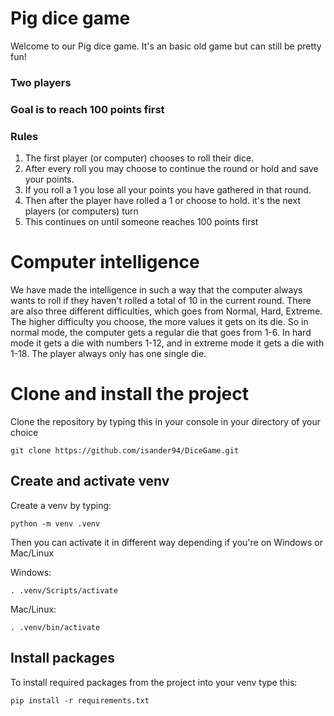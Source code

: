# Pig dice game
Welcome to our Pig dice game. It's an basic old game but can still be pretty fun!
### Two players

### Goal is to reach 100 points first

### Rules
1. The first player (or computer) chooses to roll their dice.
2. After every roll you may choose to continue the round or hold and save your points.
3. If you roll a 1 you lose all your points you have gathered in that round.
4. Then after the player have rolled a 1 or choose to hold. it's the next players (or computers) turn
5. This continues on until someone reaches 100 points first

# Computer intelligence
We have made the intelligence in such a way that the computer always wants to roll if they haven't rolled a total of 10 in the current round. 
There are also three different difficulties, which goes from Normal, Hard, Extreme. The higher difficulty you choose, the more values it gets on its die.
So in normal mode, the computer gets a regular die that goes from 1-6. In hard mode it gets a die with numbers 1-12, and in extreme mode it gets a die with 1-18.
The player always only has one single die.

# Clone and install the project
Clone the repository by typing this in your console in your directory of your choice

    git clone https://github.com/isander94/DiceGame.git


## Create and activate venv

Create a venv by typing:

    python -m venv .venv

Then you can activate it in different way depending if you're on Windows or Mac/Linux

Windows:

    . .venv/Scripts/activate

Mac/Linux:

    . .venv/bin/activate

## Install packages

To install required packages from the project into your venv type this:

    pip install -r requirements.txt